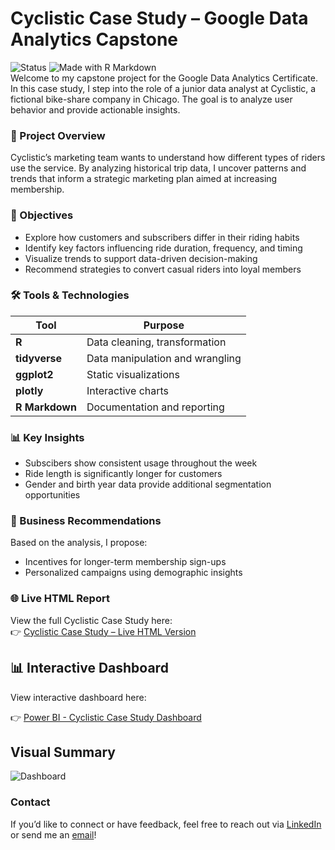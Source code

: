 # Cyclistic Case Study – Google Data Analytics Capstone
![Status](https://img.shields.io/badge/Status-Complete-brightgreen)
![Made with R Markdown](https://img.shields.io/badge/Made%20with-R%20Markdown-blue)  
Welcome to my capstone project for the Google Data Analytics Certificate. In this case study, I step into the role of a junior data analyst at Cyclistic, a fictional bike-share company in Chicago. The goal is to analyze user behavior and provide actionable insights.

### 📌 Project Overview  
Cyclistic’s marketing team wants to understand how different types of riders use the service. By analyzing historical trip data, I uncover patterns and trends that inform a strategic marketing plan aimed at increasing membership.

### 🎯 Objectives  
- Explore how customers and subscribers differ in their riding habits
- Identify key factors influencing ride duration, frequency, and timing
- Visualize trends to support data-driven decision-making
- Recommend strategies to convert casual riders into loyal members

### 🛠 Tools & Technologies  
| Tool | Purpose |
|--------------|---------------------------------|
| **R** | Data cleaning, transformation |
| **tidyverse** | Data manipulation and wrangling |
| **ggplot2** | Static visualizations |
| **plotly** | Interactive charts |
| **R Markdown** | Documentation and reporting |

### 📊 Key Insights  
- Subscibers show consistent usage throughout the week
- Ride length is significantly longer for customers
- Gender and birth year data provide additional segmentation opportunities
  
### 📌 Business Recommendations  
Based on the analysis, I propose:

- Incentives for longer-term membership sign-ups
- Personalized campaigns using demographic insights

### 🌐 Live HTML Report  
View the full Cyclistic Case Study here:  
👉 [Cyclistic Case Study – Live HTML Version](https://zaidfdgh.github.io/Cyclistic-Case-Study/Cyclist-Case-Study-R-Markdown.html)

## 📊 Interactive Dashboard

View interactive dashboard here:  

👉 [Power BI - Cyclistic Case Study Dashboard](https://app.powerbi.com/groups/me/reports/9283a51e-942b-4d4b-ba96-33b379922693/f620d2eab1b79ad6475e?experience=power-bi)

## Visual Summary

![Dashboard](https://github.com/zaidfdgh/credit-card-churn-prediction/blob/main/dashboard_snapshot.PNG)

### Contact  
If you’d like to connect or have feedback, feel free to reach out via [LinkedIn](https://www.linkedin.com/in/zaid-alfaddagh/) or send me an [email](mailto:zaidfdgh@gmail.com)!

